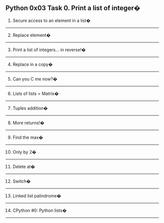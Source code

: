 Python 0x03 Task
0. Print a list of integer�
---
1. Secure access to an element in a list�
---
2. Replace element�
---
3. Print a list of integers... in reverse!�
---
4. Replace in a copy�
---
5. Can you C me now?�
---
6. Lists of lists = Matrix�
---
7. Tuples addition�
---
8. More returns!�
---
9. Find the max�
---
10. Only by 2�
---
11. Delete at�
---
12. Switch�
---
13. Linked list palindrome�
---
14. CPython #0: Python lists�
---
